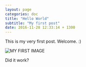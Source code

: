 ```yaml
---
layout: page
categories: doc
title: "Hello World"
subtitle: "My first post"
date: 2016-11-28 12:33:14 + 1300
---
```


This is my very first post.
Welcome. :)

![MY FIRST IMAGE]({{site.url}}{{site.imageurl}}TEST.png)

Did it work?

